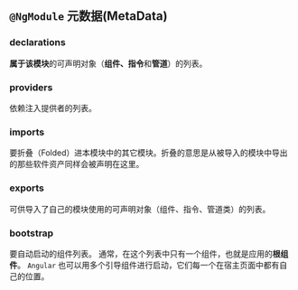 ## `@NgModule` 元数据(MetaData)

### declarations
**属于该模块**的可声明对象（**组件、指令**和**管道**）的列表。

### providers
依赖注入提供者的列表。

### imports
要折叠（Folded）进本模块中的其它模块。折叠的意思是从被导入的模块中导出的那些软件资产同样会被声明在这里。

### exports
可供导入了自己的模块使用的可声明对象（组件、指令、管道类）的列表。

### bootstrap
要自动启动的组件列表。
通常，在这个列表中只有一个组件，也就是应用的**根组件**。
`Angular` 也可以用多个引导组件进行启动，它们每一个在宿主页面中都有自己的位置。